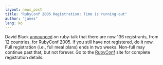 ```yaml
---
layout: news_post
title: "RubyConf 2005 Registration: Time is running out"
author: "james"
lang: ko
---
```


David Black [announced][1] on ruby-talk that there are now 136
registrants, from 12 countries, for RubyConf 2005. If you still have not
registered, do it now. Full registration (i.e., full meal plans) ends in
two weeks. Non-full may continue past that, but not forever. Go to the
[RubyConf][2] site for complete registration details.



[1]: https://blade.ruby-lang.org/ruby-talk/154337
[2]: http://www.rubyconf.org
